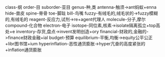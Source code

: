 class-纲
order-目
suborder-亚目
genus-种,类
antenna-触须->ant蚂蚁+enna
hide-兽皮
spine-脊骨
toe-脚趾
bill-鸟嘴
fuzzy-有绒毛的,绒毛状的->fuzzy模糊的,有绒毛的
reagent-反应力,试剂->re+agent代理人
molecule-分子,摩尔
compound-化合物
electron-电子
isotope-同位素,核素->isolate隔离孤立+top高处+e
inventory-存货,盘点->invent发明创造+ory
financial-财政的,金融的->finance财政金融+ial
budget-预算
equilibrium-平衡,均衡->equity公平公正+libr图书馆+ium
hyperinflation-恶性通货膨胀->hyper亢奋的高度紧张的+inflation通货膨胀
